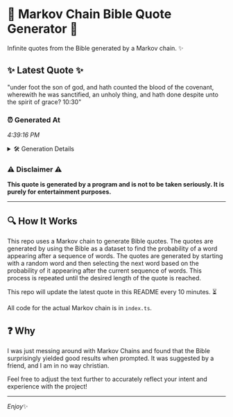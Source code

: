# 📖 Markov Chain Bible Quote Generator 📖

Infinite quotes from the Bible generated by a Markov chain. ✨

## ✨ Latest Quote ✨
"under foot the son of god, and hath counted the blood of the covenant, wherewith he was sanctified, an unholy thing, and hath done despite unto the spirit of grace? 10:30"

### ⏰ Generated At
*4:39:16 PM*

<details>
    <summary>🛠️ Generation Details</summary>
    <p>
        <strong>🌱 Seed:</strong> under<br>
        <strong>🔄 Iterations:</strong> 30<br>
        <strong>📜 Context History:</strong><br>[ under ]: foot<br>[ under, foot ]: the<br>[ under, foot, the ]: son<br>[ under, foot, the, son ]: of<br>[ under, foot, the, son, of ]: god,<br>[ under, foot, the, son, of, god, ]: and<br>[ foot, the, son, of, god,, and ]: hath<br>[ the, son, of, god,, and, hath ]: counted<br>[ son, of, god,, and, hath, counted ]: the<br>[ of, god,, and, hath, counted, the ]: blood<br>[ god,, and, hath, counted, the, blood ]: of<br>[ and, hath, counted, the, blood, of ]: the<br>[ hath, counted, the, blood, of, the ]: covenant,<br>[ counted, the, blood, of, the, covenant, ]: wherewith<br>[ the, blood, of, the, covenant,, wherewith ]: he<br>[ blood, of, the, covenant,, wherewith, he ]: was<br>[ of, the, covenant,, wherewith, he, was ]: sanctified,<br>[ the, covenant,, wherewith, he, was, sanctified, ]: an<br>[ covenant,, wherewith, he, was, sanctified,, an ]: unholy<br>[ wherewith, he, was, sanctified,, an, unholy ]: thing,<br>[ he, was, sanctified,, an, unholy, thing, ]: and<br>[ was, sanctified,, an, unholy, thing,, and ]: hath<br>[ sanctified,, an, unholy, thing,, and, hath ]: done<br>[ an, unholy, thing,, and, hath, done ]: despite<br>[ unholy, thing,, and, hath, done, despite ]: unto<br>[ thing,, and, hath, done, despite, unto ]: the<br>[ and, hath, done, despite, unto, the ]: spirit<br>[ hath, done, despite, unto, the, spirit ]: of<br>[ done, despite, unto, the, spirit, of ]: grace?<br>[ despite, unto, the, spirit, of, grace? ]: 10:30<br>
    </p>
</details>

### ⚠️ Disclaimer ⚠️
**This quote is generated by a program and is not to be taken seriously. It is purely for entertainment purposes.**

---

## 🔍 How It Works

This repo uses a Markov chain to generate Bible quotes. The quotes are generated by using the Bible as a dataset to find the probability of a word appearing after a sequence of words. The quotes are generated by starting with a random word and then selecting the next word based on the probability of it appearing after the current sequence of words. This process is repeated until the desired length of the quote is reached.

This repo will update the latest quote in this README every 10 minutes. ⏳

All code for the actual Markov chain is in `index.ts`.

## ❓ Why

I was just messing around with Markov Chains and found that the Bible surprisingly yielded good results when prompted. 
It was suggested by a friend, and I am in no way christian.

Feel free to adjust the text further to accurately reflect your intent and experience with the project!

---

*Enjoy*✨
